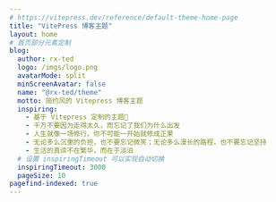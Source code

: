 ```yaml
---
# https://vitepress.dev/reference/default-theme-home-page
title: "VitePress 博客主题"
layout: home
# 首页部分元素定制
blog:
  author: rx-ted
  logo: /imgs/logo.png
  avatarMode: split
  minScreenAvatar: false
  name: "@rx-ted/theme"
  motto: 简约风的 Vitepress 博客主题
  inspiring:
    - 基于 Vitepress 定制的主题🎨
    - 千万不要因为走得太久，而忘记了我们为什么出发
    - 人生就像一场修行，你不可能一开始就修成正果
    - 无论多么沉重的负担，也不要忘记微笑；无论多么漫长的路程，也不要忘记坚持
    - 生活的真谛不在繁华，而在于淡泊
  # 设置 inspiringTimeout 可以实现自动切换
  inspiringTimeout: 3000
  pageSize: 10
pagefind-indexed: true
---
```


<!-- 期待你提交[案例](./notes/author/@sugarat/example/index.md) 😄 -->
